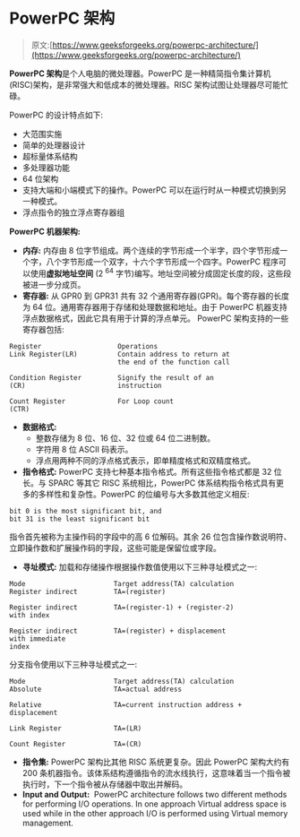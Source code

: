 # PowerPC 架构

> 原文:[https://www.geeksforgeeks.org/powerpc-architecture/](https://www.geeksforgeeks.org/powerpc-architecture/)

**PowerPC 架构**是个人电脑的微处理器。PowerPC 是一种精简指令集计算机(RISC)架构，是非常强大和低成本的微处理器。RISC 架构试图让处理器尽可能忙碌。

PowerPC 的设计特点如下:

*   大范围实施
*   简单的处理器设计
*   超标量体系结构
*   多处理器功能
*   64 位架构
*   支持大端和小端模式下的操作。PowerPC 可以在运行时从一种模式切换到另一种模式。
*   浮点指令的独立浮点寄存器组

**PowerPC 机器架构:**

*   **内存:**
    内存由 8 位字节组成。两个连续的字节形成一个半字，四个字节形成一个字，八个字节形成一个双字，十六个字节形成一个四字。PowerPC 程序可以使用**虚拟地址空间** (2 <sup>64</sup> 字节)编写。地址空间被分成固定长度的段，这些段被进一步分成页。
*   **寄存器:**
    从 GPR0 到 GPR31 共有 32 个通用寄存器(GPR)。每个寄存器的长度为 64 位。通用寄存器用于存储和处理数据和地址。由于 PowerPC 机器支持浮点数据格式，因此它具有用于计算的浮点单元。
    PowerPC 架构支持的一些寄存器包括:

```
Register                   Operations
Link Register(LR)          Contain address to return at 
                           the end of the function call

Condition Register         Signify the result of an
(CR)                       instruction

Count Register             For Loop count
(CTR) 
```

*   **数据格式:**
    *   整数存储为 8 位、16 位、32 位或 64 位二进制数。
    *   字符用 8 位 ASCII 码表示。
    *   浮点用两种不同的浮点格式表示，即单精度格式和双精度格式。
*   **指令格式:**
    PowerPC 支持七种基本指令格式。所有这些指令格式都是 32 位长。与 SPARC 等其它 RISC 系统相比，PowerPC 体系结构指令格式具有更多的多样性和复杂性。PowerPC 的位编号与大多数其他定义相反:

```
bit 0 is the most significant bit, and 
bit 31 is the least significant bit 
```

指令首先被称为主操作码的字段中的高 6 位解码。其余 26 位包含操作数说明符、立即操作数和扩展操作码的字段，这些可能是保留位或字段。

*   **寻址模式:**
    加载和存储操作根据操作数值使用以下三种寻址模式之一:

```
Mode                      Target address(TA) calculation
Register indirect         TA=(register)

Register indirect         TA=(register-1) + (register-2)
with index

Register indirect         TA=(register) + displacement
with immediate
index 
```

分支指令使用以下三种寻址模式之一:

```
Mode                      Target address(TA) calculation
Absolute                  TA=actual address

Relative                  TA=current instruction address + displacement

Link Register             TA=(LR) 

Count Register            TA=(CR) 
```

*   **指令集:**
    PowerPC 架构比其他 RISC 系统更复杂。因此 PowerPC 架构大约有 200 条机器指令。该体系结构遵循指令的流水线执行，这意味着当一个指令被执行时，下一个指令被从存储器中取出并解码。
*   **Input and Output:** 
    PowerPC architecture follows two different methods for performing I/O operations. In one approach Virtual address space is used while in the other approach I/O is performed using Virtual memory management.